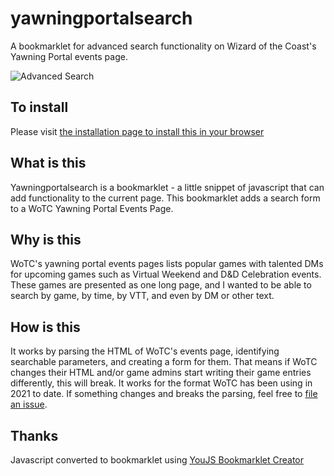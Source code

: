 # yawningportalsearch

A bookmarklet for advanced search functionality on Wizard of the Coast's Yawning Portal events page.

![Advanced Search](https://gludington.github.io/ypsearch.png)
## To install
Please visit <a href="https://gludington.github.io/yawningportalsearch.html">the installation page to install this in your browser</a>

## What is this
Yawningportalsearch is a  bookmarklet - a little snippet of javascript that can add functionality to the current page.  This bookmarklet adds a search form to a WoTC Yawning Portal Events Page.
## Why is this
WoTC's yawning portal events pages lists popular games with talented DMs for upcoming games such as Virtual Weekend and D&D Celebration events.  These games are presented as one long page, and I wanted to be able to search by game, by time, by VTT, and even by DM or other text.

## How is this
It works by parsing the HTML of WoTC's events page, identifying searchable parameters, and creating a form for them.  That means if WoTC changes their HTML and/or game admins start writing their game entries differently, this will break.  It works for the format WoTC has been using in 2021 to date.  If something changes and breaks the parsing, feel free to [file an issue](https://github.com/gludington/yawningportalsearch/issues).

## Thanks
Javascript converted to bookmarklet using [YouJS Bookmarklet Creator](https://www.yourjs.com/bookmarklet/)
